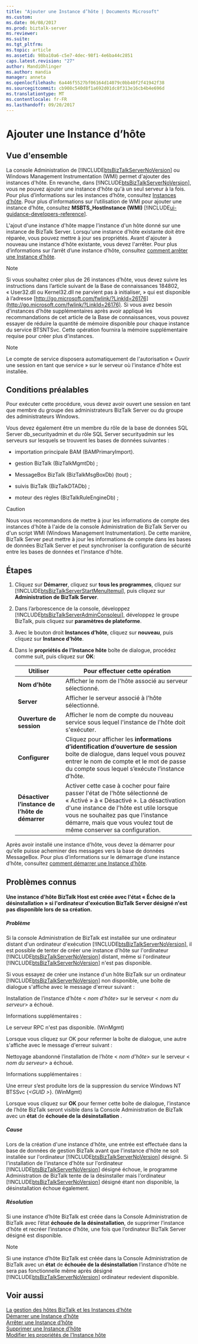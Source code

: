 ```yaml
---
title: "Ajouter une Instance d’hôte | Documents Microsoft"
ms.custom: 
ms.date: 06/08/2017
ms.prod: biztalk-server
ms.reviewer: 
ms.suite: 
ms.tgt_pltfrm: 
ms.topic: article
ms.assetid: 98ba10a6-c5e7-4dec-98f1-4e6ba44c2851
caps.latest.revision: "27"
author: MandiOhlinger
ms.author: mandia
manager: anneta
ms.openlocfilehash: 6a446f5527bf06164d14079c0bb40f2f41942f38
ms.sourcegitcommit: cb908c540d8f1a692d01dc8f313e16cb4b4e696d
ms.translationtype: MT
ms.contentlocale: fr-FR
ms.lasthandoff: 09/20/2017
---
```

# <a name="add-a-host-instance"></a>Ajouter une Instance d’hôte

## <a name="overview"></a>Vue d'ensemble
La console Administration de [!INCLUDE[btsBizTalkServerNoVersion](../includes/btsbiztalkservernoversion-md.md)] ou Windows Management Instrumentation (WMI) permet d'ajouter des instances d'hôte. En revanche, dans [!INCLUDE[btsBizTalkServerNoVersion](../includes/btsbiztalkservernoversion-md.md)], vous ne pouvez ajouter une instance d'hôte qu'à un seul serveur à la fois. Pour plus d’informations sur les instances d’hôte, consultez [Instances d’hôte](../core/host-instances.md). Pour plus d’informations sur l’utilisation de WMI pour ajouter une instance d’hôte, consultez **MSBTS_HostInstance (WMI)** [!INCLUDE[ui-guidance-developers-reference](../includes/ui-guidance-developers-reference.md)].
  
 L'ajout d'une instance d'hôte mappe l'instance d'un hôte donné sur une instance de BizTalk Server.  Lorsqu'une instance d'hôte existante doit être réparée, vous pouvez mettre à jour ses propriétés. Avant d'ajouter à nouveau une instance d'hôte existante, vous devez l'arrêter. Pour plus d’informations sur l’arrêt d’une instance d’hôte, consultez [comment arrêter une Instance d’hôte](../core/how-to-stop-a-host-instance.md).  
  
> [!NOTE]
>  Si vous souhaitez créer plus de 26 instances d’hôte, vous devez suivre les instructions dans l’article suivant de la Base de connaissances 184802, « User32.dll ou Kernel32.dll ne parvient pas à initialiser, » qui est disponible à l’adresse [http://go.microsoft.com/fwlink/?LinkId=26176](http://go.microsoft.com/fwlink/?LinkId=26176). Si vous avez besoin d'instances d'hôte supplémentaires après avoir appliqué les recommandations de cet article de la Base de connaissances, vous pouvez essayer de réduire la quantité de mémoire disponible pour chaque instance du service BTSNTSvc. Cette opération fournira la mémoire supplémentaire requise pour créer plus d'instances.  
  
> [!NOTE]
>  Le compte de service disposera automatiquement de l'autorisation « Ouvrir une session en tant que service » sur le serveur où l'instance d'hôte est installée.  
  
## <a name="prerequisites"></a>Conditions préalables  
 Pour exécuter cette procédure, vous devez avoir ouvert une session en tant que membre du groupe des administrateurs BizTalk Server ou du groupe des administrateurs Windows.  
  
 Vous devez également être un membre du rôle de la base de données SQL Server db_securityadmin et du rôle SQL Server securityadmin sur les serveurs sur lesquels se trouvent les bases de données suivantes :  
  
-   importation principale BAM (BAMPrimaryImport).  
  
-   gestion BizTalk (BizTalkMgmtDb) ;  
  
-   MessageBox BizTalk (BizTalkMsgBoxDb) (tout) ;  
  
-   suivis BizTalk (BizTalkDTADb) ;  
  
-   moteur des règles (BizTalkRuleEngineDb) ;  
  
> [!CAUTION]
>  Nous vous recommandons de mettre à jour les informations de compte des instances d'hôte à l'aide de la console Administration de BizTalk Server ou d'un script WMI (Windows Management Instrumentation). De cette manière, BizTalk Server peut mettre à jour les informations de compte dans les bases de données BizTalk Server et peut synchroniser la configuration de sécurité entre les bases de données et l'instance d'hôte.  
  
## <a name="steps"></a>Étapes
  
1.  Cliquez sur **Démarrer**, cliquez sur **tous les programmes**, cliquez sur [!INCLUDE[btsBizTalkServerStartMenuItemui](../includes/btsbiztalkserverstartmenuitemui-md.md)], puis cliquez sur **Administration de BizTalk Server**.  
  
2.  Dans l’arborescence de la console, développez [!INCLUDE[btsBizTalkServerAdminConsoleui](../includes/btsbiztalkserveradminconsoleui-md.md)], développez le groupe BizTalk, puis cliquez sur **paramètres de plateforme**.  
  
3.  Avec le bouton droit **Instances d’hôte**, cliquez sur **nouveau**, puis cliquez sur **Instance d’hôte**.  
  
4.  Dans le **propriétés de l’Instance hôte** boîte de dialogue, procédez comme suit, puis cliquez sur **OK**:  
  
    |Utiliser|Pour effectuer cette opération|  
    |--------------|----------------|  
    |**Nom d’hôte**|Afficher le nom de l'hôte associé au serveur sélectionné.|  
    |**Server**|Afficher le serveur associé à l'hôte sélectionné.|  
    |**Ouverture de session**|Afficher le nom de compte du nouveau service sous lequel l'instance de l'hôte doit s'exécuter.|  
    |**Configurer**|Cliquez pour afficher les **informations d’identification d’ouverture de session** boîte de dialogue, dans lequel vous pouvez entrer le nom de compte et le mot de passe du compte sous lequel s’exécute l’instance d’hôte.|  
    |**Désactiver l’instance de l’hôte de démarrer**|Activer cette case à cocher pour faire passer l'état de l'hôte sélectionné de « Activé » à « Désactivé ». La désactivation d'une instance de l'hôte est utile lorsque vous ne souhaitez pas que l'instance démarre, mais que vous voulez tout de même conserver sa configuration.|  
  
 Après avoir installé une instance d'hôte, vous devez la démarrer pour qu'elle puisse acheminer des messages vers la base de données MessageBox. Pour plus d’informations sur le démarrage d’une instance d’hôte, consultez [comment démarrer une Instance d’hôte](../core/how-to-start-a-host-instance.md).  
  
## <a name="known-issues"></a>Problèmes connus  
  
#### <a name="a-biztalk-host-instance-is-created-with-a-status-of-uninstall-failed-if-the-designated-biztalk-server-runtime-computer-is-not-available-during-host-instance-creation"></a>Une instance d'hôte BizTalk Host est créée avec l'état « Échec de la désinstallation » si l'ordinateur d'exécution BizTalk Server désigné n'est pas disponible lors de sa création.  
  
##### <a name="problem"></a>Problème  
 Si la console Administration de BizTalk est installée sur une ordinateur distant d'un ordinateur d'exécution [!INCLUDE[btsBizTalkServerNoVersion](../includes/btsbiztalkservernoversion-md.md)], il est possible de tenter de créer une instance d'hôte sur l'ordinateur [!INCLUDE[btsBizTalkServerNoVersion](../includes/btsbiztalkservernoversion-md.md)] distant, même si l'ordinateur [!INCLUDE[btsBizTalkServerNoVersion](../includes/btsbiztalkservernoversion-md.md)] n'est pas disponible.  
  
 Si vous essayez de créer une instance d'un hôte BizTalk sur un ordinateur [!INCLUDE[btsBizTalkServerNoVersion](../includes/btsbiztalkservernoversion-md.md)] non disponible, une boîte de dialogue s'affiche avec le message d'erreur suivant :  
  
 Installation de l’instance d’hôte \< *nom d’hôte*> sur le serveur \< *nom du serveur*> a échoué.  
  
 Informations supplémentaires :  
  
 Le serveur RPC n'est pas disponible. (WinMgmt)  
  
 Lorsque vous cliquez sur OK pour refermer la boîte de dialogue, une autre s'affiche avec le message d'erreur suivant :  
  
 Nettoyage abandonné l’installation de l’hôte \< *nom d’hôte*> sur le serveur \< *nom du serveur*> a échoué.  
  
 Informations supplémentaires :  
  
 Une erreur s’est produite lors de la suppression du service Windows NT BTSSvc {*\<GUID >*}. (WinMgmt)  
  
 Lorsque vous cliquez sur **OK** pour fermer cette boîte de dialogue, l’instance de l’hôte BizTalk seront visible dans la Console Administration de BizTalk avec un **état** de **échouée de la désinstallation** .  
  
##### <a name="cause"></a>Cause  
 Lors de la création d'une instance d'hôte, une entrée est effectuée dans la base de données de gestion BizTalk avant que l'instance d'hôte ne soit installée sur l'ordinateur [!INCLUDE[btsBizTalkServerNoVersion](../includes/btsbiztalkservernoversion-md.md)] désigné. Si l'installation de l'instance d'hôte sur l'ordinateur [!INCLUDE[btsBizTalkServerNoVersion](../includes/btsbiztalkservernoversion-md.md)] désigné échoue, le programme Administration de BizTalk tente de la désinstaller mais l'ordinateur [!INCLUDE[btsBizTalkServerNoVersion](../includes/btsbiztalkservernoversion-md.md)] désigné étant non disponible, la désinstallation échoue également.  
  
##### <a name="resolution"></a>Résolution  
 Si une instance d’hôte BizTalk est créée dans la Console Administration de BizTalk avec l’état **échouée de la désinstallation**, de supprimer l’instance d’hôte et recréer l’instance d’hôte, une fois que l’ordinateur BizTalk Server désigné est disponible.  
  
> [!NOTE]
>  Si une instance d’hôte BizTalk est créée dans la Console Administration de BizTalk avec un **état** de **échouée de la désinstallation** l’instance d’hôte ne sera pas fonctionnelle même après désigné [!INCLUDE[btsBizTalkServerNoVersion](../includes/btsbiztalkservernoversion-md.md)] ordinateur redevient disponible.  
  
## <a name="see-also"></a>Voir aussi  
 [La gestion des hôtes BizTalk et les Instances d’hôte](../core/managing-biztalk-hosts-and-host-instances.md)   
 [Démarrer une Instance d’hôte](../core/how-to-start-a-host-instance.md)   
 [Arrêter une Instance d’hôte](../core/how-to-stop-a-host-instance.md)   
 [Supprimer une Instance d’hôte](../core/how-to-delete-a-host-instance.md)   
 [Modifier les propriétés de l’Instance hôte](../core/how-to-modify-host-instance-properties.md)